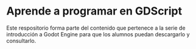 # Aprende a programar en GDScript

Este respositorio forma parte del contenido que pertenece a la serie de introducción a Godot Engine para que los alumnos puedan descargarlo y consultarlo.
